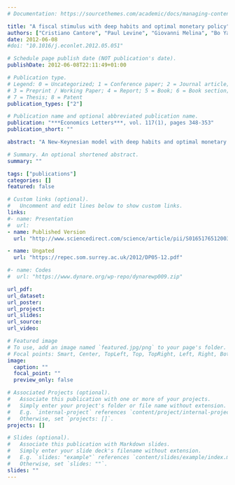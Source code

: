 ```yaml
---
# Documentation: https://sourcethemes.com/academic/docs/managing-content/

title: "A fiscal stimulus with deep habits and optimal monetary policy"
authors: ["Cristiano Cantore", "Paul Levine", "Giovanni Melina", "Bo Yang"]
date: 2012-06-08
#doi: "10.1016/j.econlet.2012.05.051"

# Schedule page publish date (NOT publication's date).
publishDate: 2012-06-08T22:11:49+01:00

# Publication type.
# Legend: 0 = Uncategorized; 1 = Conference paper; 2 = Journal article;
# 3 = Preprint / Working Paper; 4 = Report; 5 = Book; 6 = Book section;
# 7 = Thesis; 8 = Patent
publication_types: ["2"]

# Publication name and optional abbreviated publication name.
publication: "***Economics Letters***, vol. 117(1), pages 348-353"
publication_short: ""

abstract: "A New-Keynesian model with deep habits and optimal monetary policy delivers a larger-than-1 fiscal multiplier and consumption crowding in. Optimized Taylor-type rules dominate a conventional Taylor rule. Consumption is crowded out if the Taylor rule is suboptimal or if commitment is absent."

# Summary. An optional shortened abstract.
summary: ""

tags: ["publications"]
categories: []
featured: false

# Custom links (optional).
#   Uncomment and edit lines below to show custom links.
links:
#- name: Presentation
#  url:
- name: Published Version
  url: "http://www.sciencedirect.com/science/article/pii/S0165176512003199"

- name: Ungated
  url: "https://repec.som.surrey.ac.uk/2012/DP05-12.pdf"

#- name: Codes
#  url: "https://www.dynare.org/wp-repo/dynarewp009.zip"

url_pdf:
url_dataset:
url_poster:
url_project:
url_slides:
url_source:
url_video:

# Featured image
# To use, add an image named `featured.jpg/png` to your page's folder.
# Focal points: Smart, Center, TopLeft, Top, TopRight, Left, Right, BottomLeft, Bottom, BottomRight.
image:
  caption: ""
  focal_point: ""
  preview_only: false

# Associated Projects (optional).
#   Associate this publication with one or more of your projects.
#   Simply enter your project's folder or file name without extension.
#   E.g. `internal-project` references `content/project/internal-project/index.md`.
#   Otherwise, set `projects: []`.
projects: []

# Slides (optional).
#   Associate this publication with Markdown slides.
#   Simply enter your slide deck's filename without extension.
#   E.g. `slides: "example"` references `content/slides/example/index.md`.
#   Otherwise, set `slides: ""`.
slides: ""
---
```

